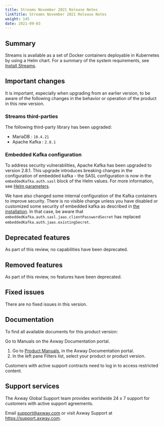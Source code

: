 ```yaml
---
title: Streams November 2021 Release Notes
linkTitle: Streams November 2021 Release Notes
weight: 145
date: 2021-09-03
---
```


## Summary

Streams is available as a set of Docker containers deployable in Kubernetes by using a Helm chart. For a summary of the system requirements, see [Install Streams](/docs/install/).

## Important changes
<!-- Use this section to describe any changes in the behavior of the product (as a result of features or fixes), for example, new Java system properties in the jvm.xml file. This section could also be used for any important information that doesn't fit elsewhere. -->

It is important, especially when upgrading from an earlier version, to be aware of the following changes in the behavior or operation of the product in this new version.

### Streams third-parties

The following third-party library has been upgraded:

* MariaDB : `10.4.21`
* Apache Kafka : `2.8.1`

### Embedded Kafka configuration

To address security vulnerabilities, Apache Kafka has been upgraded to version 2.8.1. This upgrade introduces breaking changes in the configuration of embedded kafka - the SASL
configuration is now in the `embeddedKafka.auth.sasl` block of the Helm values.  For more information, see [Helm parameters](/docs/install/helm-parameters-reference/#kafka-parameters).

We have also changed some internal configuration of the Kafka containers to improve security. There is no visible change unless you have disabled or customized some security of embedded kafka as
described in [the installation](/docs/install/#embedded-kafka-configuration). In that case, be aware
that `embeddedKafka.auth.sasl.jaas.clientPasswordSecret` has replaced `embeddedKafka.auth.jaas.existingSecret`.

## Deprecated features
<!-- As part of our software development life cycle, we constantly review our Streams offering. -->

As part of this review, no capabilities have been deprecated.

## Removed features
<!-- To stay current and align our offerings with customer demand and best practices, Axway might discontinue support for some capabilities. -->

As part of this review, no features have been deprecated.

## Fixed issues

There are no fixed issues in this version.

## Documentation

To find all available documents for this product version:

Go to Manuals on the Axway Documentation portal.

1. Go to [Product Manuals](https://docs.axway.com/bundle), in the Axway Documentation portal.
2. In the left pane Filters list, select your product or product version.

Customers with active support contracts need to log in to access restricted content.

## Support services

The Axway Global Support team provides worldwide 24 x 7 support for customers with active support agreements.

Email [support@axway.com](mailto:support@axway.com) or visit Axway Support at <https://support.axway.com>.
